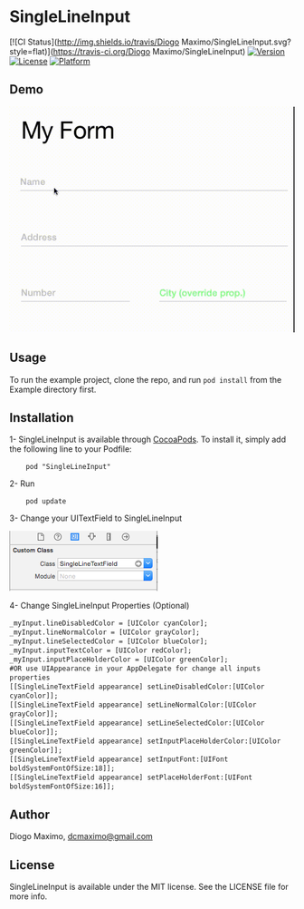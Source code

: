 # SingleLineInput

[![CI Status](http://img.shields.io/travis/Diogo Maximo/SingleLineInput.svg?style=flat)](https://travis-ci.org/Diogo Maximo/SingleLineInput)
[![Version](https://img.shields.io/cocoapods/v/SingleLineInput.svg?style=flat)](http://cocoadocs.org/docsets/SingleLineInput)
[![License](https://img.shields.io/cocoapods/l/SingleLineInput.svg?style=flat)](http://cocoadocs.org/docsets/SingleLineInput)
[![Platform](https://img.shields.io/cocoapods/p/SingleLineInput.svg?style=flat)](http://cocoadocs.org/docsets/SingleLineInput)

## Demo
![alt tag](screen.gif)

## Usage
To run the example project, clone the repo, and run `pod install` from the Example directory first.


## Installation
1- SingleLineInput is available through [CocoaPods](http://cocoapods.org). To install
it, simply add the following line to your Podfile:
```
    pod "SingleLineInput"
```

2- Run 
```
    pod update
```

3- Change your UITextField to SingleLineInput

![alt tag](custom_class.png)


4- Change SingleLineInput Properties (Optional)
```
_myInput.lineDisabledColor = [UIColor cyanColor];
_myInput.lineNormalColor = [UIColor grayColor];
_myInput.lineSelectedColor = [UIColor blueColor];
_myInput.inputTextColor = [UIColor redColor];
_myInput.inputPlaceHolderColor = [UIColor greenColor];
#OR use UIAppearance in your AppDelegate for change all inputs properties
[[SingleLineTextField appearance] setLineDisabledColor:[UIColor cyanColor]];
[[SingleLineTextField appearance] setLineNormalColor:[UIColor grayColor]];
[[SingleLineTextField appearance] setLineSelectedColor:[UIColor blueColor]];
[[SingleLineTextField appearance] setInputPlaceHolderColor:[UIColor greenColor]];
[[SingleLineTextField appearance] setInputFont:[UIFont boldSystemFontOfSize:18]];
[[SingleLineTextField appearance] setPlaceHolderFont:[UIFont boldSystemFontOfSize:16]];

```

## Author

Diogo Maximo, dcmaximo@gmail.com

## License

SingleLineInput is available under the MIT license. See the LICENSE file for more info.




